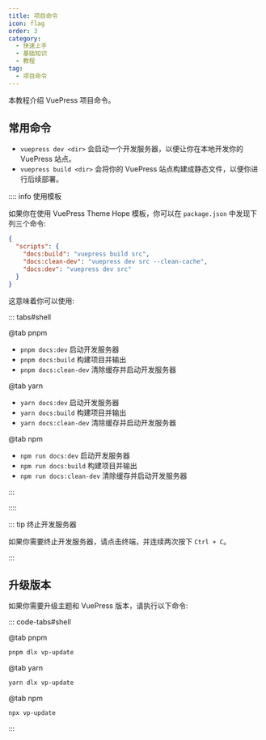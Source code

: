 ```yaml
---
title: 项目命令
icon: flag
order: 3
category:
  - 快速上手
  - 基础知识
  - 教程
tag:
  - 项目命令
---
```


本教程介绍 VuePress 项目命令。

<!-- more -->

## 常用命令

- `vuepress dev <dir>` 会启动一个开发服务器，以便让你在本地开发你的 VuePress 站点。
- `vuepress build <dir>` 会将你的 VuePress 站点构建成静态文件，以便你进行后续部署。

:::: info 使用模板

如果你在使用 VuePress Theme Hope 模板，你可以在 `package.json` 中发现下列三个命令:

```json
{
  "scripts": {
    "docs:build": "vuepress build src",
    "docs:clean-dev": "vuepress dev src --clean-cache",
    "docs:dev": "vuepress dev src"
  }
}
```

这意味着你可以使用:

::: tabs#shell

@tab pnpm

- `pnpm docs:dev` 启动开发服务器
- `pnpm docs:build` 构建项目并输出
- `pnpm docs:clean-dev` 清除缓存并启动开发服务器

@tab yarn

- `yarn docs:dev` 启动开发服务器
- `yarn docs:build` 构建项目并输出
- `yarn docs:clean-dev` 清除缓存并启动开发服务器

@tab npm

- `npm run docs:dev` 启动开发服务器
- `npm run docs:build` 构建项目并输出
- `npm run docs:clean-dev` 清除缓存并启动开发服务器

:::

::::

::: tip 终止开发服务器

如果你需要终止开发服务器，请点击终端，并连续两次按下 `Ctrl + C`。

:::

## 升级版本

如果你需要升级主题和 VuePress 版本，请执行以下命令:

::: code-tabs#shell

@tab pnpm

```bash
pnpm dlx vp-update
```

@tab yarn

```bash
yarn dlx vp-update
```

@tab npm

```bash
npx vp-update
```

:::
